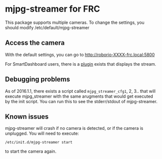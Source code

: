 mjpg-streamer for FRC
=====================

This package supports multiple cameras. To change the settings, you should
modify /etc/default/mjpg-streamer

Access the camera
-----------------

With the default settings, you can go to http://roborio-XXXX-frc.local:5800

For SmartDashboard users, there is a [plugin](https://github.com/Beachbot330/MJPGStream_SDExtension) exists that displays the stream.

Debugging problems
------------------

As of 2016.1.1, there exists a script called `mjpg_streamer_cfg1`, 2, 3.. that
will execute mjpg_streamer with the same arugments that would get executed by
the init script. You can run this to see the stderr/stdout of mjpg-streamer.

Known issues
------------

mjpg-streamer will crash if no camera is detected, or if the camera is
unplugged. You will need to execute:

	/etc/init.d/mjpg-streamer start 

to start the camera again.
